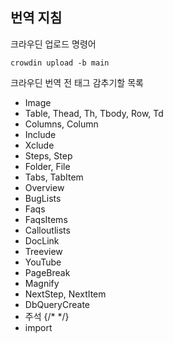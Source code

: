 ## 번역 지침

크라우딘 업로드 명령어

```
crowdin upload -b main
```


크라우딘 번역 전 태그 감추기할 목록

- Image
- Table, Thead, Th, Tbody, Row, Td
- Columns, Column
- Include
- Xclude
- Steps, Step
- Folder, File
- Tabs, TabItem
- Overview
- BugLists
- Faqs
- FaqsItems
- Calloutlists
- DocLink
- Treeview
- YouTube
- PageBreak
- Magnify
- NextStep, NextItem
- DbQueryCreate
- 주석 {/* */}
- import